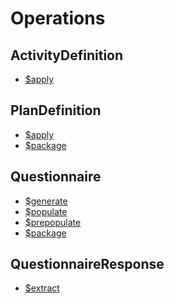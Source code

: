 # Operations

## ActivityDefinition

* [$apply](/docs/activity_definitions#apply)

## PlanDefinition

* [$apply]()
* [$package]()

## Questionnaire

* [$generate]()
* [$populate]()
* [$prepopulate]()
* [$package]()

## QuestionnaireResponse

* [$extract]()
